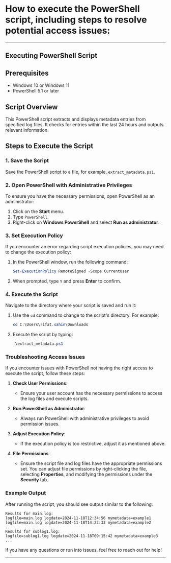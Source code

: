 # How to execute the PowerShell script, including steps to resolve potential access issues:

---

## Executing PowerShell Script

## Prerequisites
- Windows 10 or Windows 11
- PowerShell 5.1 or later

## Script Overview
This PowerShell script extracts and displays metadata entries from specified log files. It checks for entries within the last 24 hours and outputs relevant information.

## Steps to Execute the Script

### 1. Save the Script
Save the PowerShell script to a file, for example, `extract_metadata.ps1`.

### 2. Open PowerShell with Administrative Privileges
To ensure you have the necessary permissions, open PowerShell as an administrator:
1. Click on the **Start** menu.
2. Type `PowerShell`.
3. Right-click on **Windows PowerShell** and select **Run as administrator**.

### 3. Set Execution Policy
If you encounter an error regarding script execution policies, you may need to change the execution policy:
1. In the PowerShell window, run the following command:
   ```powershell
   Set-ExecutionPolicy RemoteSigned -Scope CurrentUser
   ```
2. When prompted, type `Y` and press **Enter** to confirm.

### 4. Execute the Script
Navigate to the directory where your script is saved and run it:
1. Use the `cd` command to change to the script's directory. For example:
   ```powershell
   cd C:\Users\rifat.sahin\Downloads
   ```
2. Execute the script by typing:
   ```powershell
   .\extract_metadata.ps1
   ```

### Troubleshooting Access Issues
If you encounter issues with PowerShell not having the right access to execute the script, follow these steps:

1. **Check User Permissions**:
   - Ensure your user account has the necessary permissions to access the log files and execute scripts.

2. **Run PowerShell as Administrator**:
   - Always run PowerShell with administrative privileges to avoid permission issues.

3. **Adjust Execution Policy**:
   - If the execution policy is too restrictive, adjust it as mentioned above.

4. **File Permissions**:
   - Ensure the script file and log files have the appropriate permissions set. You can adjust file permissions by right-clicking the file, selecting **Properties**, and modifying the permissions under the **Security** tab.

### Example Output
After running the script, you should see output similar to the following:
```
Results for main.log:
logfile=main.log logdate=2024-11-18T12:34:56 mymetadata=example1
logfile=main.log logdate=2024-11-18T14:22:33 mymetadata=example2
...
Results for sublog1.log:
logfile=sublog1.log logdate=2024-11-18T09:15:42 mymetadata=example3
...
```

If you have any questions or run into issues, feel free to reach out for help!

---
